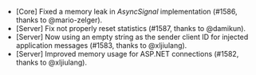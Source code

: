 * [Core] Fixed a memory leak in _AsyncSignal_ implementation (#1586, thanks to @mario-zelger).
* [Server] Fix not properly reset statistics (#1587, thanks to @damikun).
* [Server] Now using an empty string as the sender client ID for injected application messages (#1583, thanks to @xljiulang).
* [Server] Improved memory usage for ASP.NET connections (#1582, thanks to @xljiulang).
